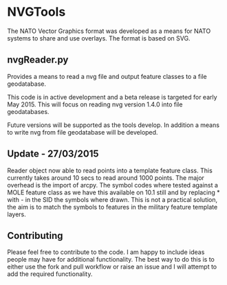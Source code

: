 NVGTools
========

The NATO Vector Graphics format was developed as a means for NATO systems to share and use overlays. The format is based on SVG.

## nvgReader.py ##

Provides a means to read a nvg file and output feature classes to a file geodatabase.

This code is in active development and a beta release is targeted for early May 2015. This will focus on reading nvg version 1.4.0 into file geodatabases.

Future versions will be supported as the tools develop. In addition a means to write nvg from file geodatabase will be developed.

## Update - 27/03/2015 ##

Reader object now able to read points into a template feature class. This currently takes around 10 secs to read around 1000 points. The major overhead is the import of arcpy.
The symbol codes where tested against a MOLE feature class as we have this available on 10.1 still and by replacing * with - in the SID the symbols where drawn. This is not a practical solution, the aim is to match the symbols to features in the military feature template layers.

## Contributing ##

Please feel free to contribute to the code. I am happy to include ideas people may have for additional functionality. The best way to do this is to either use the fork and pull workflow or raise an issue and I will attempt to add the required functionality.
